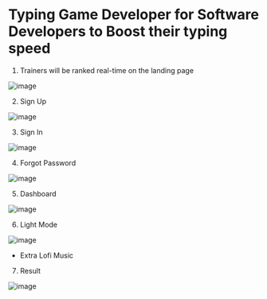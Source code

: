 # Typing Game Developer for Software Developers to Boost their typing speed


1. Trainers will be ranked real-time on the landing page

![image](https://user-images.githubusercontent.com/58919619/120639485-4bf6ae80-c469-11eb-897b-ac2953277cc6.png)

2. Sign Up 

![image](https://user-images.githubusercontent.com/58919619/120639630-77799900-c469-11eb-8463-a02b59735aa5.png)

3. Sign In

![image](https://user-images.githubusercontent.com/58919619/120639685-895b3c00-c469-11eb-9791-06279fd5809d.png)

4. Forgot Password

![image](https://user-images.githubusercontent.com/58919619/120639822-b0197280-c469-11eb-8fc0-68a4af8657a1.png)

5. Dashboard

![image](https://user-images.githubusercontent.com/58919619/120639871-be678e80-c469-11eb-9f35-df72a1e0bdce.png)

6. Light Mode

![image](https://user-images.githubusercontent.com/58919619/120639947-d4754f00-c469-11eb-99f1-cc0c44a56bd8.png)

- Extra Lofi Music 

7. Result 

![image](https://user-images.githubusercontent.com/58919619/120640062-f66ed180-c469-11eb-95f4-30646d3d529c.png)

